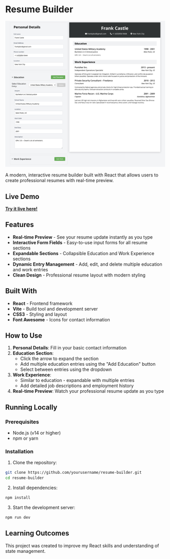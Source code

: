 # Resume Builder

![Resume Builder Preview](src/assets/preview-resume-builder.png)

A modern, interactive resume builder built with React that allows users to create professional resumes with real-time preview.

## Live Demo

**[Try it live here!](https://resume-builder-mocha-two.vercel.app/)**

## Features

- **Real-time Preview** - See your resume update instantly as you type
- **Interactive Form Fields** - Easy-to-use input forms for all resume sections
- **Expandable Sections** - Collapsible Education and Work Experience sections
- **Dynamic Entry Management** - Add, edit, and delete multiple education and work entries
- **Clean Design** - Professional resume layout with modern styling

## Built With

- **React** - Frontend framework
- **Vite** - Build tool and development server
- **CSS3** - Styling and layout
- **Font Awesome** - Icons for contact information

## How to Use

1. **Personal Details**: Fill in your basic contact information
2. **Education Section**: 
   - Click the arrow to expand the section
   - Add multiple education entries using the "Add Education" button
   - Select between entries using the dropdown
3. **Work Experience**: 
   - Similar to education - expandable with multiple entries
   - Add detailed job descriptions and employment history
4. **Real-time Preview**: Watch your professional resume update as you type

## Running Locally

### Prerequisites
- Node.js (v14 or higher)
- npm or yarn

### Installation

1. Clone the repository:
```bash
git clone https://github.com/yourusername/resume-builder.git
cd resume-builder
```

2. Install dependencies:
```bash
npm install
```

3. Start the development server:
```bash
npm run dev
```

## Learning Outcomes

This project was created to improve my React skills and understanding of state management.

